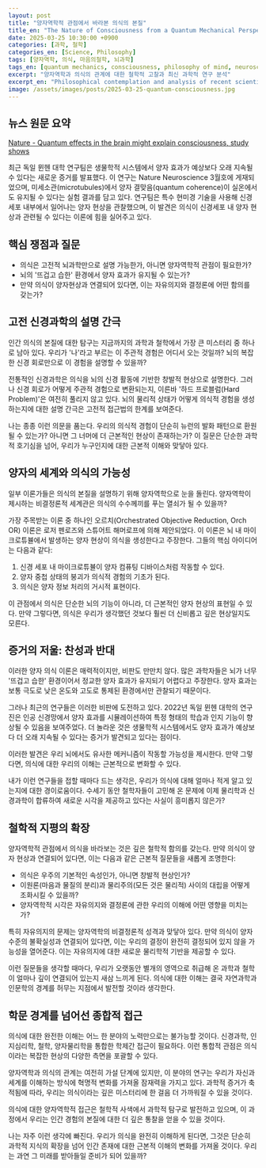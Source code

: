```yaml
---
layout: post
title: "양자역학적 관점에서 바라본 의식의 본질"
title_en: "The Nature of Consciousness from a Quantum Mechanical Perspective"
date: 2025-03-25 10:30:00 +0900
categories: [과학, 철학]
categories_en: [Science, Philosophy]
tags: [양자역학, 의식, 마음의철학, 뇌과학]
tags_en: [quantum mechanics, consciousness, philosophy of mind, neuroscience]
excerpt: "양자역학과 의식의 관계에 대한 철학적 고찰과 최신 과학적 연구 분석"
excerpt_en: "Philosophical contemplation and analysis of recent scientific research on the relationship between quantum mechanics and consciousness"
image: /assets/images/posts/2025-03-25-quantum-consciousness.jpg
---
```


<div class="post-content-ko" markdown="1">
  
## 뉴스 원문 요약
[Nature - Quantum effects in the brain might explain consciousness, study shows](https://www.nature.com/articles/d41586-025-00321-7)

최근 독일 뮌헨 대학 연구팀은 생물학적 시스템에서 양자 효과가 예상보다 오래 지속될 수 있다는 새로운 증거를 발표했다. 이 연구는 Nature Neuroscience 3월호에 게재되었으며, 미세소관(microtubules)에서 양자 결맞음(quantum coherence)이 실온에서도 유지될 수 있다는 실험 결과를 담고 있다. 연구팀은 특수 현미경 기술을 사용해 신경세포 내부에서 일어나는 양자 현상을 관찰했으며, 이 발견은 의식이 신경세포 내 양자 현상과 관련될 수 있다는 이론에 힘을 실어주고 있다.

## 핵심 쟁점과 질문
- 의식은 고전적 뇌과학만으로 설명 가능한가, 아니면 양자역학적 관점이 필요한가?
- 뇌의 '뜨겁고 습한' 환경에서 양자 효과가 유지될 수 있는가?
- 만약 의식이 양자현상과 연결되어 있다면, 이는 자유의지와 결정론에 어떤 함의를 갖는가?

## 고전 신경과학의 설명 간극
  
인간 의식의 본질에 대한 탐구는 지금까지의 과학과 철학에서 가장 큰 미스터리 중 하나로 남아 있다. 우리가 '나'라고 부르는 이 주관적 경험은 어디서 오는 것일까? 뇌의 복잡한 신경 회로만으로 이 경험을 설명할 수 있을까?

전통적인 신경과학은 의식을 뇌의 신경 활동에 기반한 창발적 현상으로 설명한다. 그러나 신경 회로가 어떻게 주관적 경험으로 변환되는지, 이른바 '하드 프로블럼(Hard Problem)'은 여전히 풀리지 않고 있다. 뇌의 물리적 상태가 어떻게 의식적 경험을 생성하는지에 대한 설명 간극은 고전적 접근법의 한계를 보여준다.

나는 종종 이런 의문을 품는다. 우리의 의식적 경험이 단순히 뉴런의 발화 패턴으로 환원될 수 있는가? 아니면 그 너머에 더 근본적인 현상이 존재하는가? 이 질문은 단순한 과학적 호기심을 넘어, 우리가 누구인지에 대한 근본적 이해와 맞닿아 있다.

## 양자의 세계와 의식의 가능성
  
일부 이론가들은 의식의 본질을 설명하기 위해 양자역학으로 눈을 돌린다. 양자역학이 제시하는 비결정론적 세계관은 의식의 수수께끼를 푸는 열쇠가 될 수 있을까?

가장 주목받는 이론 중 하나인 오르치(Orchestrated Objective Reduction, Orch OR) 이론은 로저 펜로즈와 스튜어트 해머로프에 의해 제안되었다. 이 이론은 뇌 내 마이크로튜뷸에서 발생하는 양자 현상이 의식을 생성한다고 주장한다. 그들의 핵심 아이디어는 다음과 같다:

1. 신경 세포 내 마이크로튜뷸이 양자 컴퓨팅 디바이스처럼 작동할 수 있다.
2. 양자 중첩 상태의 붕괴가 의식적 경험의 기초가 된다.
3. 의식은 양자 정보 처리의 거시적 표현이다.

이 관점에서 의식은 단순한 뇌의 기능이 아니라, 더 근본적인 양자 현상의 표현일 수 있다. 만약 그렇다면, 의식은 우리가 생각했던 것보다 훨씬 더 신비롭고 깊은 현상일지도 모른다.

## 증거의 저울: 찬성과 반대
  
이러한 양자 의식 이론은 매력적이지만, 비판도 만만치 않다. 많은 과학자들은 뇌가 너무 '뜨겁고 습한' 환경이어서 정교한 양자 효과가 유지되기 어렵다고 주장한다. 양자 효과는 보통 극도로 낮은 온도와 고도로 통제된 환경에서만 관찰되기 때문이다.

그러나 최근의 연구들은 이러한 비판에 도전하고 있다. 2022년 독일 뮌헨 대학의 연구진은 인공 신경망에서 양자 효과를 시뮬레이션하여 특정 형태의 학습과 인지 기능이 향상될 수 있음을 보여주었다. 더 놀라운 것은 생물학적 시스템에서도 양자 효과가 예상보다 더 오래 지속될 수 있다는 증거가 발견되고 있다는 점이다.

이러한 발견은 우리 뇌에서도 유사한 메커니즘이 작동할 가능성을 제시한다. 만약 그렇다면, 의식에 대한 우리의 이해는 근본적으로 변화할 수 있다.

내가 이런 연구들을 접할 때마다 드는 생각은, 우리가 의식에 대해 얼마나 적게 알고 있는지에 대한 경이로움이다. 수세기 동안 철학자들이 고민해 온 문제에 이제 물리학과 신경과학이 합류하여 새로운 시각을 제공하고 있다는 사실이 흥미롭지 않은가?

## 철학적 지평의 확장
  
양자역학적 관점에서 의식을 바라보는 것은 깊은 철학적 함의를 갖는다. 만약 의식이 양자 현상과 연결되어 있다면, 이는 다음과 같은 근본적 질문들을 새롭게 조명한다:

- 의식은 우주의 기본적인 속성인가, 아니면 창발적 현상인가?
- 이원론(마음과 물질의 분리)과 물리주의(모든 것은 물리적) 사이의 대립을 어떻게 조화시킬 수 있을까?
- 양자역학적 시각은 자유의지와 결정론에 관한 우리의 이해에 어떤 영향을 미치는가?

특히 자유의지의 문제는 양자역학의 비결정론적 성격과 맞닿아 있다. 만약 의식이 양자 수준의 불확실성과 연결되어 있다면, 이는 우리의 결정이 완전히 결정되어 있지 않을 가능성을 열어준다. 이는 자유의지에 대한 새로운 물리학적 기반을 제공할 수 있다.

이런 질문들을 생각할 때마다, 우리가 오랫동안 별개의 영역으로 취급해 온 과학과 철학이 얼마나 깊이 연결되어 있는지 새삼 느끼게 된다. 의식에 대한 이해는 결국 자연과학과 인문학의 경계를 허무는 지점에서 발전할 것이라 생각한다.

## 학문 경계를 넘어선 종합적 접근
  
의식에 대한 완전한 이해는 어느 한 분야의 노력만으로는 불가능할 것이다. 신경과학, 인지심리학, 철학, 양자물리학을 통합한 학제간 접근이 필요하다. 이런 통합적 관점은 의식이라는 복잡한 현상의 다양한 측면을 포괄할 수 있다.

양자역학과 의식의 관계는 여전히 가설 단계에 있지만, 이 분야의 연구는 우리가 자신과 세계를 이해하는 방식에 혁명적 변화를 가져올 잠재력을 가지고 있다. 과학적 증거가 축적됨에 따라, 우리는 의식이라는 깊은 미스터리에 한 걸음 더 가까워질 수 있을 것이다.

의식에 대한 양자역학적 접근은 철학적 사색에서 과학적 탐구로 발전하고 있으며, 이 과정에서 우리는 인간 경험의 본질에 대한 더 깊은 통찰을 얻을 수 있을 것이다.

나는 자주 이런 생각에 빠진다. 우리가 의식을 완전히 이해하게 된다면, 그것은 단순히 과학적 지식의 확장을 넘어 인간 존재에 대한 근본적 이해의 변화를 가져올 것이다. 우리는 과연 그 미래를 받아들일 준비가 되어 있을까?
</div>

<div class="post-content-en" markdown="1" style="display: none;">
  
## Original News Summary
[Nature - Quantum effects in the brain might explain consciousness, study shows](https://www.nature.com/articles/d41586-025-00321-7)

Recently, researchers at the University of Munich in Germany published new evidence suggesting that quantum effects can persist in biological systems longer than previously thought. This study, published in the March issue of Nature Neuroscience, presents experimental results showing that quantum coherence in microtubules can be maintained even at room temperature. The research team used specialized microscopy techniques to observe quantum phenomena within neurons, lending support to theories that consciousness may be related to quantum phenomena within nerve cells.

## Key Issues and Questions
- Can consciousness be explained solely by classical neuroscience, or is a quantum mechanical perspective necessary?
- Can quantum effects be maintained in the 'warm and wet' environment of the brain?
- If consciousness is connected to quantum phenomena, what implications does this have for free will and determinism?

## The Explanatory Gap in Classical Neuroscience
  
The exploration of human consciousness remains one of the greatest mysteries in science and philosophy. Where does this subjective experience we call 'self' come from? Can the complex neural circuits of the brain fully explain this experience?

Traditional neuroscience explains consciousness as an emergent phenomenon based on neural activity in the brain. However, the "Hard Problem" of how neural circuits transform into subjective experience remains unsolved. The explanatory gap between the physical states of the brain and the generation of conscious experience reveals the limitations of classical approaches.

I often find myself wondering: Can our conscious experience be reduced simply to patterns of neuronal firing? Or is there something more fundamental beyond that? This question extends beyond mere scientific curiosity, touching on our fundamental understanding of who we are.

## Quantum Realms and the Possibility of Consciousness
  
Some theorists turn to quantum mechanics to explain the nature of consciousness. Could the non-deterministic worldview offered by quantum mechanics be the key to unlocking the mystery of consciousness?

One of the most prominent theories, the Orchestrated Objective Reduction (Orch OR) theory proposed by Roger Penrose and Stuart Hameroff, suggests that quantum phenomena occurring in microtubules within the brain generate consciousness. Their key ideas include:

1. Microtubules within neurons can function as quantum computing devices.
2. The collapse of quantum superposition states forms the basis of conscious experience.
3. Consciousness is a macroscopic representation of quantum information processing.

From this perspective, consciousness may not simply be a function of the brain but an expression of more fundamental quantum phenomena. If so, consciousness might be a far more mysterious and profound phenomenon than we have thought.

## The Balance of Evidence: Pro and Con
  
While these quantum consciousness theories are intriguing, criticism is substantial. Many scientists argue that the brain is too "warm and wet" an environment for sophisticated quantum effects to be maintained, as quantum effects are typically observed only at extremely low temperatures and in highly controlled environments.

However, recent studies are challenging these criticisms. In 2022, researchers at the University of Munich, Germany, demonstrated that simulating quantum effects in artificial neural networks could enhance certain forms of learning and cognitive functions. More surprisingly, evidence is emerging that quantum effects in biological systems may last longer than expected.

These discoveries suggest the possibility of similar mechanisms operating in our brains. If so, our understanding of consciousness could fundamentally change.

Whenever I encounter these studies, I'm struck by the wonder of how little we actually know about consciousness. Isn't it fascinating that philosophers have contemplated this problem for centuries, and now physics and neuroscience are joining forces to provide new perspectives?

## Expanding Philosophical Horizons
  
Viewing consciousness from a quantum mechanical perspective has profound philosophical implications. If consciousness is connected to quantum phenomena, it sheds new light on fundamental questions such as:

- Is consciousness a fundamental property of the universe or an emergent phenomenon?
- How can we reconcile the opposition between dualism (separation of mind and matter) and physicalism (everything is physical)?
- How does a quantum mechanical view affect our understanding of free will and determinism?

The issue of free will, in particular, intersects with the non-deterministic nature of quantum mechanics. If consciousness is linked to quantum-level uncertainty, it opens the possibility that our decisions are not completely determined, potentially providing a new physical basis for free will.

Whenever I contemplate these questions, I'm reminded of how deeply connected science and philosophy are, despite having been treated as separate domains for so long. I believe that understanding consciousness will ultimately advance at the intersection where natural sciences and humanities merge.

## An Integrated Approach Beyond Disciplinary Boundaries
  
A complete understanding of consciousness may not be possible through the efforts of any single field. An interdisciplinary approach integrating neuroscience, cognitive psychology, philosophy, and quantum physics is necessary. This integrated perspective can encompass various aspects of the complex phenomenon of consciousness.

While the relationship between quantum mechanics and consciousness is still at the hypothesis stage, research in this field has the potential to revolutionize how we understand ourselves and the world. As scientific evidence accumulates, we may come one step closer to the deep mystery of consciousness.

The quantum mechanical approach to consciousness is evolving from philosophical contemplation to scientific inquiry, and in this process, we can gain deeper insights into the nature of human experience.

I often find myself pondering: If we were to fully understand consciousness, it would bring about not just an expansion of scientific knowledge but a fundamental shift in our understanding of human existence. Are we prepared to embrace that future?
</div>

</div> 